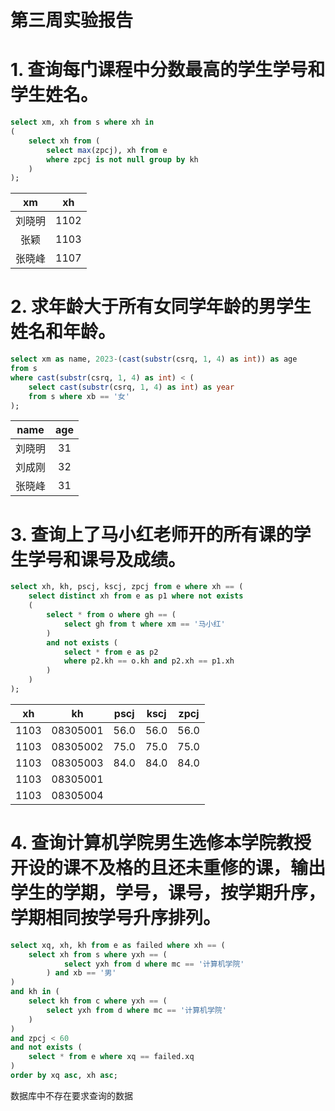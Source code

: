 # 第三周实验报告

# 1. 查询每门课程中分数最高的学生学号和学生姓名。

```sql
select xm, xh from s where xh in 
(
    select xh from (
        select max(zpcj), xh from e
        where zpcj is not null group by kh
    )
);
```

| xm  |  xh  |
| :-: | :-: |
| 刘晓明 | 1102 |
| 张颖  | 1103 |
| 张晓峰 | 1107 |

# 2. 求年龄大于所有女同学年龄的男学生姓名和年龄。

```sql
select xm as name, 2023-(cast(substr(csrq, 1, 4) as int)) as age 
from s
where cast(substr(csrq, 1, 4) as int) < (
    select cast(substr(csrq, 1, 4) as int) as year
    from s where xb == '女'
);
```

| name | age |
| :-: | :-: |
| 刘晓明  | 31  |
| 刘成刚  | 32  |
| 张晓峰  | 31  |

# 3. 查询上了马小红老师开的所有课的学生学号和课号及成绩。

```sql
select xh, kh, pscj, kscj, zpcj from e where xh == (
    select distinct xh from e as p1 where not exists
    (
        select * from o where gh == (
            select gh from t where xm == '马小红'
        )
        and not exists (
            select * from e as p2 
            where p2.kh == o.kh and p2.xh == p1.xh
        )
    )
);
```

|  xh  |    kh    | pscj | kscj | zpcj |
| :-: | :-: | :-: | :-: | :-: |
| 1103 | 08305001 | 56.0 | 56.0 | 56.0 |
| 1103 | 08305002 | 75.0 | 75.0 | 75.0 |
| 1103 | 08305003 | 84.0 | 84.0 | 84.0 |
| 1103 | 08305001 |      |      |      |
| 1103 | 08305004 |      |      |      |

# 4. 查询计算机学院男生选修本学院教授开设的课不及格的且还未重修的课，输出学生的学期，学号，课号，按学期升序，学期相同按学号升序排列。

```sql
select xq, xh, kh from e as failed where xh == (
    select xh from s where yxh == (
            select yxh from d where mc == '计算机学院'
        ) and xb == '男'
) 
and kh in (
    select kh from c where yxh == (
        select yxh from d where mc == '计算机学院'
    )
)
and zpcj < 60 
and not exists (
    select * from e where xq == failed.xq
)
order by xq asc, xh asc;
```

数据库中不存在要求查询的数据
